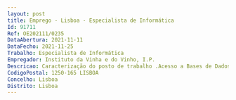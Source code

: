 ```yaml
--- 
layout: post
title: Emprego - Lisboa - Especialista de Informática
Id: 91711
Ref: OE202111/0235
DataAbertura: 2021-11-11
DataFecho: 2021-11-25
Trabalho: Especialista de Informática
Empregador: Instituto da Vinha e do Vinho, I.P.
Descricao: Caracterização do posto de trabalho .Acesso a Bases de Dados Relacionais .Extração de Dados.Desenho e exploração de relatórios de Dados .Elaborar normas e documentação técnica na Aplicabilidade de Standards e boas práticas .Apoio técnico 2ª linha a utilizadores de Sistema de Informação.Considera se, como condição preferencial, possuir experiência em .Utilização de Base de Dados relacionais .SQL e ferramentas de ETL .Análise de Sistema e modelagem aplicacional .Desenvolvimento Aplicacional em Java .Gestão de Projeto.Conhecimentos de .Segurança dos sistemas de Informação .Regulamento geral de Proteção de Dados .Utilização das plataformas OSS (Open Source Software) .Linguagens de programação e ou  Business Intelligence.
CodigoPostal: 1250-165 LISBOA
Concelho: Lisboa
Distrito: Lisboa
--- 
```

